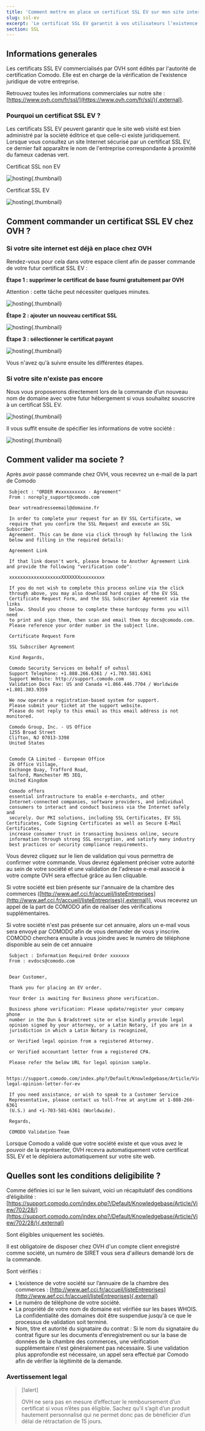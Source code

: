 ```yaml
---
title: 'Comment mettre en place un certificat SSL EV sur mon site internet ?'
slug: ssl-ev
excerpt: 'Le certificat SSL EV garantit à vos utilisateurs l’existence juridique de votre entreprise et leur permet d’acheter sur votre site en toute confiance.'
section: SSL
---
```


## Informations generales
Les certificats SSL EV commercialisés par OVH sont édités par l'autorité de certification Comodo. Elle est en charge de la vérification de l'existence juridique de votre entreprise.

Retrouvez toutes les informations commerciales sur notre site : [https://www.ovh.com/fr/ssl/](https://www.ovh.com/fr/ssl/){.external}.


### Pourquoi un certificat SSL EV ?
Les certificats SSL EV peuvent garantir que le site web visité est bien administré par la société éditrice et que celle-ci existe juridiquement. Lorsque vous consultez un site Internet sécurisé par un certificat SSL EV, ce dernier fait apparaître le nom de l'entreprise correspondante à proximité du fameux cadenas vert.

Certificat SSL non EV


![hosting](images/ssl_non_EV.png){.thumbnail}

Certificat SSL EV


![hosting](images/ssl_EV.png){.thumbnail}


## Comment commander un certificat SSL EV chez OVH ?

### Si votre site internet est déjà en place chez OVH

Rendez-vous pour cela dans votre espace client afin de passer commande de votre futur certificat SSL EV :

**Étape 1 : supprimer le certificat de base fourni gratuitement par OVH**

Attention : cette tâche peut nécessiter quelques minutes.

![hosting](images/activationnew1.png){.thumbnail}
 
**Étape 2 : ajouter un nouveau certificat SSL**

![hosting](images/activationnew2.png){.thumbnail}

**Étape 3 : sélectionner le certificat payant**

![hosting](images/activationnew3.png){.thumbnail}

Vous n'avez qu'à suivre ensuite les différentes étapes.

### Si votre site n'existe pas encore
Nous vous proposerons directement lors de la commande d’un nouveau nom de domaine avec votre futur hébergement si vous souhaitez souscrire à un certificat SSL EV.


![hosting](images/activation3.png){.thumbnail}

Il vous suffit ensuite de spécifier les informations de votre société :


![hosting](images/activation4.png){.thumbnail}


## Comment valider ma societe ?
Après avoir passé commande chez OVH, vous recevrez un e-mail de la part de Comodo

```
 Subject : "ORDER #xxxxxxxxxx - Agreement"
 From : noreply_support@comodo.com
 
 Dear votreadresseemail@domaine.fr
 
 In order to complete your request for an EV SSL Certificate, we
 require that you confirm the SSL Request and execute an SSL Subscriber
 Agreement. This can be done via click through by following the link
 below and filling in the required details:
 
 Agreement Link
 
 If that link doesn't work, please browse to Another Agreement Link and provide the following "verification code":
 
 xxxxxxxxxxxxxxxxxxxXXXXXXXxxxxxxxxx
 
 If you do not wish to complete this process online via the click
 through above, you may also download hard copies of the EV SSL
 Certificate Request Form, and the SSL Subscriber Agreement via the links
 below. Should you choose to complete these hardcopy forms you will need
 to print and sign them, then scan and email them to docs@comodo.com.
 Please reference your order number in the subject line.
 
 Certificate Request Form
 
 SSL Subscriber Agreement
 
 Kind Regards,
 
 Comodo Security Services on behalf of ovhssl
 Support Telephone: +1.888.266.6361 / +1.703.581.6361
 Support Website: http://support.comodo.com
 Validation Docs Fax: US and Canada +1.866.446.7704 / Worldwide +1.801.303.9359
 
 We now operate a registration-based system for support.
 Please submit your ticket at the support website.
 Please do not reply to this email as this email address is not monitored.
 
 Comodo Group, Inc. - US Office
 1255 Broad Street
 Clifton, NJ 07013-3398
 United States
 
 
 Comodo CA Limited - European Office
 26 Office Village,
 Exchange Quay, Trafford Road,
 Salford, Manchester M5 3EQ,
 United Kingdom
 
 Comodo offers
 essential infrastructure to enable e-merchants, and other
 Internet-connected companies, software providers, and individual
 consumers to interact and conduct business via the Internet safely and
 securely. Our PKI solutions, including SSL Certificates, EV SSL Certificates, Code Signing Certificates as well as Secure E-Mail Certificates,
 increase consumer trust in transacting business online, secure
 information through strong SSL encryption, and satisfy many industry
 best practices or security compliance requirements.
```

Vous devrez cliquez sur le lien de validation qui vous permettra de confirmer votre commande. Vous devrez également préciser votre autorité  au sein de votre société et une validation de l'adresse e-mail associé à votre compte OVH sera effectué grâce au lien cliquable.

Si votre société est bien présente sur l'annuaire de la chambre des commerces ([http://www.aef.cci.fr/accueil/listeEntreprises](http://www.aef.cci.fr/accueil/listeEntreprises){.external}), vous recevrez un appel de la part de COMODO afin de réaliser des vérifications supplémentaires.

Si votre société n'est pas présente sur cet annuaire, alors un e-mail vous sera envoyé par COMODO afin de vous demander de vous y inscrire. COMODO cherchera ensuite à vous joindre avec le numéro de téléphone disponible au sein de cet annuaire

```
 Subject : Information Required Order xxxxxxx
 From : evdocs@comodo.com
 
 
 Dear Customer,
 
 Thank you for placing an EV order.
 
 Your Order is awaiting for Business phone verification.
 
 Business phone verification: Please update/register your company phone
 number in the Dun & Bradstreet site or else kindly provide legal
 opinion signed by your attorney, or a Latin Notary, if you are in a
 jurisdiction in which a Latin Notary is recognized,
 
 or Verified legal opinion from a registered Attorney.
 
 or Verified accountant letter from a registered CPA.
 
 Please refer the below URL for legal opinion sample.
 
 https://support.comodo.com/index.php?/Default/Knowledgebase/Article/View/900/87/sample-legal-opinion-letter-for-ev
 
 If you need assistance, or wish to speak to a Customer Service
 Representative, please contact us toll-free at anytime at 1-888-266-6361
 (U.S.) and +1-703-581-6361 (Worldwide).
 
 Regards,
 
 COMODO Validation Team
```

Lorsque Comodo a validé que votre société existe et que vous avez le pouvoir de la représenter, OVH recevra automatiquement votre certificat SSL EV et le déploiera automatiquement sur votre site web.


## Quelles sont les conditions deligibilite ?
Comme définies ici sur le lien suivant, voici un récapitulatif des conditions d’éligibilité : [https://support.comodo.com/index.php?/Default/Knowledgebase/Article/View/702/28/](https://support.comodo.com/index.php?/Default/Knowledgebase/Article/View/702/28/){.external}

Sont éligibles uniquement les sociétés.

Il est obligatoire de disposer chez OVH d'un compte client enregistré comme société, un numéro de SIRET vous sera d'ailleurs demandé lors de la commande.

Sont vérifiés :

- L’existence de votre société sur l’annuaire de la chambre des commerces : [http://www.aef.cci.fr/accueil/listeEntreprises](http://www.aef.cci.fr/accueil/listeEntreprises){.external}
- Le numéro de téléphone de votre société.
- La propriété de votre nom de domaine est vérifiée sur les bases WHOIS. La confidentialité des domaines doit être suspendue jusqu'à ce que le processus de validation soit terminé.
- Nom, titre et autorité du signataire du contrat : Si le nom du signataire du contrat figure sur les documents d'enregistrement ou sur la base de données de la chambre des commerces, une vérification supplémentaire n'est généralement pas nécessaire. Si une validation plus approfondie est nécessaire, un appel sera effectué par Comodo afin de vérifier la légitimité de la demande.


### Avertissement legal


> [!alert]
>
> OVH ne sera pas en mesure d’effectuer le remboursement d’un certificat si vous n’êtes pas éligible.
> Sachez qu’il s’agit d’un produit hautement personnalisé qui ne permet donc pas de bénéficier d’un délai de rétractation de 15 jours.
> 